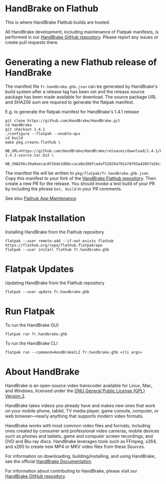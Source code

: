 # HandBrake on Flathub

This is where HandBrake Flathub builds are hosted.

All HandBrake development, including maintenance of Flatpak manifests, is performed in our [HandBrake GitHub repository](https://github.com/HandBrake/HandBrake).  Please report any issues or create pull requests there.

# Generating a new Flathub release of HandBrake

The manifest file `fr.handbrake.ghb.json` can be generated by HandBrake's build system after a release tag has been set and the release source package has been made available for download.  The source package URL and SHA256 sum are required to generate the flatpak manifest.

E.g. to generate the flatpak manifest for HandBrake's 1.4.1 release
```
git clone https://github.com/HandBrake/HandBrake.git
cd HandBrake
git checkout 1.4.1
./configure --flatpak --enable-qsv
cd build
make pkg.create.flathub \
 HB_URL=https://github.com/HandBrake/HandBrake/releases/download/1.4.1/HandBrake-1.4.1-source.tar.bz2 \
 HB_SHA256=39a0aecac8f26de1d88ccaca0a39dfca4af52029a792a78f93a42057a54c18f6
```

The manifest file will be written to `pkg/flatpak/fr.handbrake.ghb.json`. Copy this manifest to your fork of the [HandBrake Flathub repository](https://github.com/flathub/fr.handbrake.ghb).  Then create a new PR for the release.  You should invoke a test build of your PR by including the phrase `bot, build` in your PR comments.

See also [Flathub App Maintenance](https://github.com/flathub/flathub/wiki/App-Maintenance).

# Flatpak Installation

Installing HandBrake from the Flathub repository
```
flatpak --user remote-add --if-not-exists flathub https://flathub.org/repo/flathub.flatpakrepo
flatpak --user install flathub fr.handbrake.ghb
```

# Flatpak Updates

Updating HandBrake from the Flathub repository
```
flatpak --user update fr.handbrake.ghb
```

# Run Flatpak

To run the HandBrake GUI
```
flatpak run fr.handbrake.ghb
```

To run the HandBrake CLI
```
flatpak run --command=HandBrakeCLI fr.handbrake.ghb <cli args>
```

# About HandBrake

HandBrake is an open-source video transcoder available for Linux, Mac, and Windows, licensed under the [GNU General Public License (GPL) Version 2](LICENSE).

HandBrake takes videos you already have and makes new ones that work on your mobile phone, tablet, TV media player, game console, computer, or web browser—nearly anything that supports modern video formats.

HandBrake works with most common video files and formats, including ones created by consumer and professional video cameras, mobile devices such as phones and tablets, game and computer screen recordings, and DVD and Blu-ray discs. HandBrake leverages tools such as FFmpeg, x264, and x265 to create new MP4 or MKV video files from these *Sources*.

For information on downloading, building/installing, and using HandBrake, see the official [HandBrake Documentation](https://handbrake.fr/docs).

For information about contributing to HandBrake, please visit our [HandBrake GitHub repository](https://github.com/HandBrake/HandBrake).
